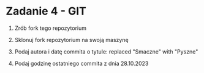 # Zadanie 4 - GIT

1. Zrób fork tego repozytorium

2. Sklonuj fork repozytorium na swoją maszynę

3. Podaj autora i datę commita o tytule: replaced "Smaczne" with "Pyszne"

4. Podaj godzinę ostatniego commita z dnia 28.10.2023
